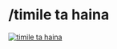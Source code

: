 # /timile ta haina 


[![timile ta haina](https://img.youtube.com/vi/HHR2AY53bx8)](https://www.youtube.com/watch?v=HHR2AY53bx8)


